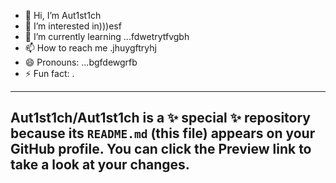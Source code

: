 - 👋 Hi, I’m Aut1st1ch 
- 👀 I’m interested in)))esf
- 🌱 I’m currently learning ...fdwetrytfvgbh
- 📫 How to reach me .jhuygftryhj
- 😄 Pronouns: ...bgfdewgrfb
- ⚡ Fun fact: .
---
Aut1st1ch/Aut1st1ch is a ✨ special ✨ repository because its `README.md` (this file) appears on your GitHub profile.
You can click the Preview link to take a look at your changes.
---

